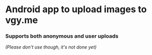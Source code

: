 # Android app to upload images to vgy.me
### Supports both anonymous and user uploads
_(Please don't use though, it's not done yet)_